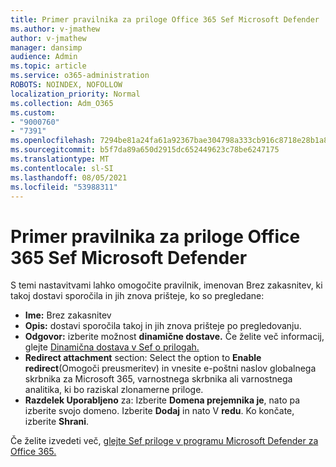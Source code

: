 ```yaml
---
title: Primer pravilnika za priloge Office 365 Sef Microsoft Defender
ms.author: v-jmathew
author: v-jmathew
manager: dansimp
audience: Admin
ms.topic: article
ms.service: o365-administration
ROBOTS: NOINDEX, NOFOLLOW
localization_priority: Normal
ms.collection: Adm_O365
ms.custom:
- "9000760"
- "7391"
ms.openlocfilehash: 7294be81a24fa61a92367bae304798a333cb916c8718e28b1a87314c15ef6c8c
ms.sourcegitcommit: b5f7da89a650d2915dc652449623c78be6247175
ms.translationtype: MT
ms.contentlocale: sl-SI
ms.lasthandoff: 08/05/2021
ms.locfileid: "53988311"
---
```

# <a name="example-microsoft-defender-for-office-365-safe-attachment-policy"></a>Primer pravilnika za priloge Office 365 Sef Microsoft Defender

S temi nastavitvami  lahko omogočite pravilnik, imenovan Brez zakasnitev, ki takoj dostavi sporočila in jih znova prišteje, ko so pregledane:

- **Ime:** Brez zakasnitev
- **Opis:** dostavi sporočila takoj in jih znova prišteje po pregledovanju.
- **Odgovor:** izberite možnost **dinamične dostave.** Če želite več informacij, glejte [Dinamična dostava v Sef o prilogah.](https://go.microsoft.com/fwlink/?linkid=2092328)
- **Redirect attachment** section: Select the option to **Enable redirect**(Omogoči preusmeritev) in vnesite e-poštni naslov globalnega skrbnika za Microsoft 365, varnostnega skrbnika ali varnostnega analitika, ki bo raziskal zlonamerne priloge.
- **Razdelek Uporabljeno** za: Izberite **Domena prejemnika je**, nato pa izberite svojo domeno. Izberite **Dodaj** in nato V **redu**. Ko končate, izberite **Shrani**.

Če želite izvedeti več, [glejte Sef priloge v programu Microsoft Defender za Office 365.](https://go.microsoft.com/fwlink/?linkid=2092213)
